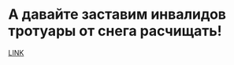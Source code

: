 # А давайте заставим инвалидов тротуары от снега расчищать!



[LINK](https://varlamov.ru/4164325.html)